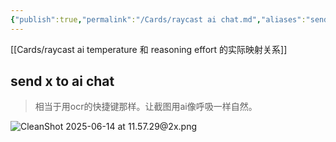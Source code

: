 ```yaml
---
{"publish":true,"permalink":"/Cards/raycast ai chat.md","aliases":"send x to ai chat","created":"2025-03-20T19:40:55.144+08:00","modified":"2025-07-11T15:31:44.648+08:00","published":"2025-07-11T15:31:44.648+08:00","cssclasses":""}
---
```



[[Cards/raycast ai temperature 和 reasoning effort 的实际映射关系]]

## send x to ai chat
> 相当于用ocr的快捷键那样。让截图用ai像呼吸一样自然。

![CleanShot 2025-06-14 at 11.57.29@2x.png](https://pub-pic.oldwinter.top/2025/06/23ce035b373b0be2816b2a8aac107a38.png)
